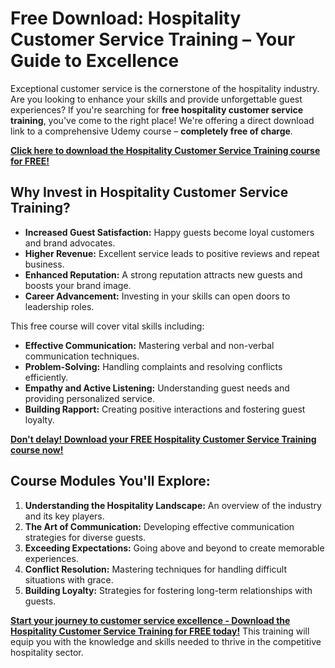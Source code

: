 # Free Download: Hospitality Customer Service Training – Your Guide to Excellence

Exceptional customer service is the cornerstone of the hospitality industry. Are you looking to enhance your skills and provide unforgettable guest experiences? If you're searching for **free hospitality customer service training**, you've come to the right place! We're offering a direct download link to a comprehensive Udemy course – **completely free of charge**.

[**Click here to download the Hospitality Customer Service Training course for FREE!**](https://udemywork.com/hospitality-customer-service-training)

## Why Invest in Hospitality Customer Service Training?

*   **Increased Guest Satisfaction:** Happy guests become loyal customers and brand advocates.
*   **Higher Revenue:** Excellent service leads to positive reviews and repeat business.
*   **Enhanced Reputation:** A strong reputation attracts new guests and boosts your brand image.
*   **Career Advancement:** Investing in your skills can open doors to leadership roles.

This free course will cover vital skills including:

*   **Effective Communication:** Mastering verbal and non-verbal communication techniques.
*   **Problem-Solving:** Handling complaints and resolving conflicts efficiently.
*   **Empathy and Active Listening:** Understanding guest needs and providing personalized service.
*   **Building Rapport:** Creating positive interactions and fostering guest loyalty.

[**Don't delay! Download your FREE Hospitality Customer Service Training course now!**](https://udemywork.com/hospitality-customer-service-training)

## Course Modules You'll Explore:

1.  **Understanding the Hospitality Landscape:** An overview of the industry and its key players.
2.  **The Art of Communication:** Developing effective communication strategies for diverse guests.
3.  **Exceeding Expectations:** Going above and beyond to create memorable experiences.
4.  **Conflict Resolution:** Mastering techniques for handling difficult situations with grace.
5.  **Building Loyalty:** Strategies for fostering long-term relationships with guests.

[**Start your journey to customer service excellence - Download the Hospitality Customer Service Training for FREE today!**](https://udemywork.com/hospitality-customer-service-training) This training will equip you with the knowledge and skills needed to thrive in the competitive hospitality sector.
